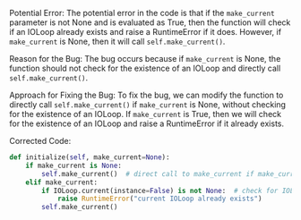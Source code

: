 Potential Error:
The potential error in the code is that if the `make_current` parameter is not None and is evaluated as True, then the function will check if an IOLoop already exists and raise a RuntimeError if it does. However, if `make_current` is None, then it will call `self.make_current()`. 

Reason for the Bug:
The bug occurs because if `make_current` is None, the function should not check for the existence of an IOLoop and directly call `self.make_current()`.

Approach for Fixing the Bug:
To fix the bug, we can modify the function to directly call `self.make_current()` if `make_current` is None, without checking for the existence of an IOLoop. If `make_current` is True, then we will check for the existence of an IOLoop and raise a RuntimeError if it already exists.

Corrected Code:
```python
def initialize(self, make_current=None):
    if make_current is None:
        self.make_current()  # direct call to make_current if make_current is None
    elif make_current:
        if IOLoop.current(instance=False) is not None:  # check for IOLoop existence only if make_current is True
            raise RuntimeError("current IOLoop already exists")
        self.make_current()
```